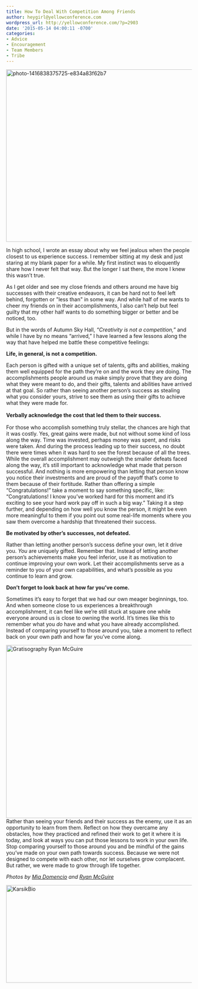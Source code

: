 ```yaml
---
title: How To Deal With Competition Among Friends
author: heygirl@yellowconference.com
wordpress_url: http://yellowconference.com/?p=2903
date: '2015-05-14 04:00:11 -0700'
categories:
- Advice
- Encouragement
- Team Members
- Tribe
---
```

<p><a href="http://yellowconference.com/wp-content/uploads/2015/05/photo-1416838375725-e834a83f62b7.jpg"><img class="aligncenter size-full wp-image-2896" src="http://yellowconference.com/wp-content/uploads/2015/05/photo-1416838375725-e834a83f62b7.jpg" alt="photo-1416838375725-e834a83f62b7" width="700" height="466" /></a></p>
<p>In high school, I wrote an essay about why we feel jealous when the people closest to us experience success. I remember sitting at my desk and just staring at my blank paper for a while. My first instinct was to eloquently share how I never felt that way. But the longer I sat there, the more I knew this wasn&rsquo;t true.</p>
<p>As I get older and see my close friends and others around me have big successes with their creative endeavors, it can be hard not to feel left behind, forgotten or "less than" in some way. And while half of me wants to cheer my friends on in their accomplishments, I also can&rsquo;t help but feel guilty that my other half wants to do something bigger or better and be noticed, too.</p>
<p>But in the words of Autumn Sky Hall, <em>&ldquo;Creativity is not a competition,&rdquo;</em> and while I have by no means &ldquo;arrived,&rdquo; I have learned a few lessons along the way that have helped me battle these competitive feelings:</p>
<p><strong>Life, in general, is not a competition.</strong></p>
<p>Each person is gifted with a unique set of talents, gifts and abilities, making them well equipped for the path they&rsquo;re on and the work they are doing. The accomplishments people around us make simply prove that they are doing what they were meant to do, and their gifts, talents and abilities have arrived at that goal. So rather than seeing another person&rsquo;s success as stealing what you consider yours, strive to see them as using their gifts to achieve what they were made for.</p>
<p><strong style="line-height: 1.5;">Verbally acknowledge the cost that led them to their success.</strong></p>
<p>For those who accomplish something truly stellar, the chances are high that it was costly. Yes, great gains were made, but not without some kind of loss along the way. Time was invested, perhaps money was spent, and risks were taken. And during the process leading up to their success, no doubt there were times when it was hard to see the forest because of all the trees. While the overall accomplishment may outweigh the smaller defeats faced along the way, it&rsquo;s still important to acknowledge what made that person successful. And nothing is more empowering than letting that person know you notice their investments and are proud of the payoff that&rsquo;s come to them because of their fortitude. Rather than offering a simple &ldquo;Congratulations!&rdquo; take a moment to say something specific, like: &ldquo;Congratulations! I know you&rsquo;ve worked hard for this moment and it&rsquo;s exciting to see your hard work pay off in such a big way.&rdquo; Taking it a step further, and depending on how well you know the person, it might be even more meaningful to them if you point out some real-life moments where you saw them overcome a hardship that threatened their success.</p>
<p><strong>Be motivated by other&rsquo;s successes, not defeated.</strong></p>
<p>Rather than letting another person&rsquo;s success define your own, let it drive you. <em>You</em> are uniquely gifted. Remember that. Instead of letting another person&rsquo;s achievements make you feel inferior, use it as motivation to continue improving your own work. Let their accomplishments serve as a reminder to you of your own capabilities, and what&rsquo;s possible as you continue to learn and grow.</p>
<p><strong>Don&rsquo;t forget to look back at how far you&rsquo;ve come.</strong></p>
<p>Sometimes it&rsquo;s easy to forget that we had our own meager beginnings, too. And when someone close to us experiences a breakthrough accomplishment, it can feel like we&rsquo;re still stuck at square one while everyone around us is close to owning the world. It&rsquo;s times like this to remember what you <em>do </em>have and what you have already accomplished. Instead of comparing yourself to those around you, take a moment to reflect back on your own path and how far you&rsquo;ve come along.</p>
<p><a href="http://yellowconference.com/wp-content/uploads/2015/05/Gratisography-Ryan-McGuire.jpg"><img class="aligncenter size-full wp-image-2904" src="http://yellowconference.com/wp-content/uploads/2015/05/Gratisography-Ryan-McGuire.jpg" alt="Gratisography Ryan McGuire" width="700" height="468" /></a>Rather than seeing your friends and their success as the enemy, use it as an opportunity to learn from them. Reflect on how they overcame any obstacles, how they practiced and refined their work to get it where it is today, and look at ways you can put those lessons to work in your own life. Stop comparing yourself to those around you and be mindful of the gains you&rsquo;ve made on your own path towards success. Because we were not designed to compete with each other, nor let ourselves grow complacent. But rather, we were made to grow through life together.</p>
<p><em>Photos by <a href="https://unsplash.com/miadomenico" target="_blank">Mia Domencio</a>&nbsp;and <a href="http://www.gratisography.com/" target="_blank">Ryan McGuire</a></em></p>
<p><a href="http://yellowconference.com/wp-content/uploads/2015/05/KarsikBio1.jpg"><img class="aligncenter size-full wp-image-2909" src="http://yellowconference.com/wp-content/uploads/2015/05/KarsikBio1.jpg" alt="KarsikBio" width="700" height="264" /></a></p>
<p>&nbsp;</p>
<p>&nbsp;</p>
